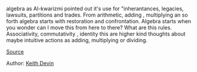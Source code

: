 algebra as Al-kwarizmi pointed out it's use for "inherantances, legacies, lawsuits, partitions and trades. 
From arithmetic, adding , multiplying  an so forth algebra starts with restoration and confrontation. Algebra starts when you wonder can I move this from here to there? What are this rules. Associativity, commutativity , identity this are higher kind thoughts about maybe intuitive actions as adding, multiplying or dividing. 


[Source](https://youtu.be/FME9avU3u2Y?t=1132)

Author: [Keith Devin](authors/keith_devlin.md)